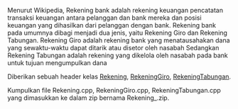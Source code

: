 Menurut Wikipedia, Rekening bank adalah rekening keuangan pencatatan transaksi keuangan antara pelanggan dan bank mereka dan posisi keuangan yang dihasilkan dari pelanggan dengan bank.
Rekening bank pada umumnya dibagi menjadi dua jenis, yaitu Rekening Giro dan Rekening Tabungan. Rekening Giro adalah rekening bank yang menatausahakan dana yang sewaktu-waktu dapat ditarik atau disetor oleh nasabah Sedangkan Rekening Tabungan adalah rekening yang dikelola oleh nasabah pada bank untuk tujuan mengumpulkan dana

Diberikan sebuah header kelas [Rekening](Rekening.h), [RekeningGiro](RekeningGiro.h), [RekeningTabungan](RekeningTabungan.h).

Kumpulkan file Rekening.cpp, RekeningGiro.cpp,  RekeningTabungan.cpp yang dimasukkan ke dalam zip bernama Rekening_<nim>.zip.
